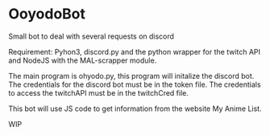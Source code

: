 # OoyodoBot
Small bot to deal with several requests on discord

Requirement: Pyhon3, discord.py and the python wrapper for the twitch API and NodeJS with the MAL-scrapper module.


The main program is ohyodo.py, this program will initalize the discord bot.
The credentials for the discord bot must be in the token file.
The credentials to access the twitchAPI must be in the twitchCred file.

This bot will use JS code to get information from the website My Anime List.

WIP

